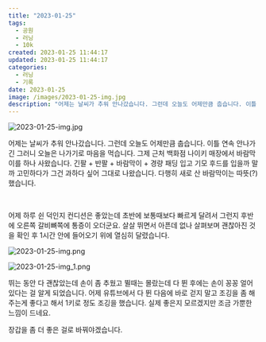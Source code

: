 ```yaml
---
title: "2023-01-25"
tags:
  - 공원
  - 러닝
  - 10k
created: 2023-01-25 11:44:17
updated: 2023-01-25 11:44:17
categories:
  - 러닝
  - 기록
date: 2023-01-25
image: /images/2023-01-25-img.jpg
description: "어제는 날씨가 추워 안나갔습니다. 그런데 오늘도 어제만큼 춥습니다. 이틀 연속 안나가긴 그러니 오늘은 나가기로 마음을 먹습니다. 그제 근처 백화점 나이키 매장에서 바람막이를 하나 사왔습니다. 긴팔 + 반팔 + 바람막이 + 경량 패딩 입고 기모 후드를 입을까 말까 고민하다가 그건 과하다 "
---
```


![2023-01-25-img.jpg](/images/2023-01-25-img.jpg)
 
 

어제는 날씨가 추워 안나갔습니다. 그런데 오늘도 어제만큼 춥습니다. 이틀 연속 안나가긴 그러니 오늘은 나가기로 마음을 먹습니다. 그제 근처 백화점 나이키 매장에서 바람막이를 하나 사왔습니다. 긴팔 + 반팔 + 바람막이 + 경량 패딩 입고 기모 후드를 입을까 말까 고민하다가 그건 과하다 싶어 그대로 나왔습니다. 다행히 새로 산 바람막이는 따뜻(?)했습니다.

 

어제 하루 쉰 덕인지 컨디션은 좋았는데 초반에 보통때보다 빠르게 달려서 그런지 후반에 오른쪽 갈비뼈쪽에 통증이 오더군요. 살살 뛰면서 아픈데 없나 살펴보며 괜찮아진 것을 확인 후 1시간 안에 들어오기 위에 열심히 달렸습니다.

 
 ![2023-01-25-img.png](/images/2023-01-25-img.png)
 
 

 
 ![2023-01-25-img_1.png](/images/2023-01-25-img_1.png)
 
 

뛰는 동안 다 괜찮았는데 손이 좀 추웠고 뛸때는 몰랐는데 다 뛴 후에는 손이 꽁꽁 얼어 있다는 걸 알게 되었습니다. 어제 유튜브에서 다 뛴 다음에 바로 걷지 말고 조깅을 좀 해주는게 좋다고 해서 1키로 정도 조깅을 했습니다. 실제 좋은지 모르겠지만 조금 가뿐한 느낌이 드네요.

장갑을 좀 더 좋은 걸로 바꿔야겠습니다.
